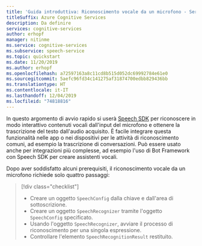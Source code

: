 ```yaml
---
title: 'Guida introduttiva: Riconoscimento vocale da un microfono - Servizio Voce'
titleSuffix: Azure Cognitive Services
description: Da definire
services: cognitive-services
author: erhopf
manager: nitinme
ms.service: cognitive-services
ms.subservice: speech-service
ms.topic: quickstart
ms.date: 11/20/2019
ms.author: erhopf
ms.openlocfilehash: a72597163a8c11cd8b515d052dc69992784e61e0
ms.sourcegitcommit: 5aefc96fd34c141275af31874700edbb829436bb
ms.translationtype: HT
ms.contentlocale: it-IT
ms.lasthandoff: 12/04/2019
ms.locfileid: "74818816"
---
```

In questo argomento di avvio rapido si userà [Speech SDK](~/articles/cognitive-services/speech-service/speech-sdk.md) per riconoscere in modo interattivo contenuti vocali dall'input del microfono e ottenere la trascrizione del testo dall'audio acquisito. È facile integrare questa funzionalità nelle app o nei dispositivi per le attività di riconoscimento comuni, ad esempio la trascrizione di conversazioni. Può essere usato anche per integrazioni più complesse, ad esempio l'uso di Bot Framework con Speech SDK per creare assistenti vocali.

Dopo aver soddisfatto alcuni prerequisiti, il riconoscimento vocale da un microfono richiede solo quattro passaggi:

> [!div class="checklist"]
> * Creare un oggetto `SpeechConfig` dalla chiave e dall'area di sottoscrizione.
> * Creare un oggetto `SpeechRecognizer` tramite l'oggetto `SpeechConfig` specificato.
> * Usando l'oggetto `SpeechRecognizer`, avviare il processo di riconoscimento per una singola espressione.
> * Controllare l'elemento `SpeechRecognitionResult` restituito.
